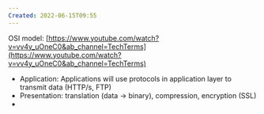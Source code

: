 ```yaml
---
Created: 2022-06-15T09:55
---
```

OSI model: [https://www.youtube.com/watch?v=vv4y_uOneC0&ab_channel=TechTerms](https://www.youtube.com/watch?v=vv4y_uOneC0&ab_channel=TechTerms)  
- Application: Applications will use protocols in application layer to transmit data (HTTP/s, FTP)  
- Presentation: translation (data → binary), compression, encryption (SSL)  
-